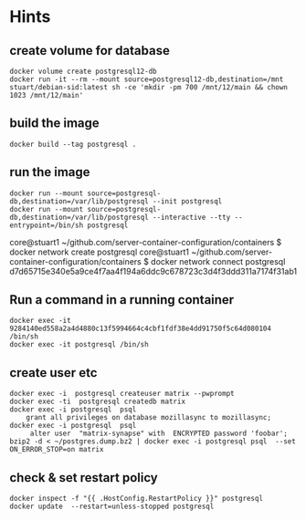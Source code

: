 # Hints
## create volume for database
	docker volume create postgresql12-db
	docker run -it --rm --mount source=postgresql12-db,destination=/mnt stuart/debian-sid:latest sh -ce 'mkdir -pm 700 /mnt/12/main && chown 1023 /mnt/12/main'
## build the image
	docker build --tag postgresql .
## run the image
	docker run --mount source=postgresql-db,destination=/var/lib/postgresql --init postgresql
	docker run --mount source=postgresql-db,destination=/var/lib/postgresql --interactive --tty --entrypoint=/bin/sh postgresql
core@stuart1 ~/github.com/server-container-configuration/containers $ docker network create postgresql
core@stuart1 ~/github.com/server-container-configuration/containers $ docker network connect postgresql d7d65715e340e5a9ce4f7aa4f194a6ddc9c678723c3d4f3ddd311a7174f31ab1
## Run a command in a running container
	docker exec -it 9284140ed558a2a4d4880c13f5994664c4cbf1fdf38e4dd91750f5c64d080104 /bin/sh
	docker exec -it postgresql /bin/sh
## create user etc
	docker exec -i  postgresql createuser matrix --pwprompt
	docker exec -ti  postgresql createdb matrix
	docker exec -i postgresql  psql
		grant all privileges on database mozillasync to mozillasync;
	docker exec -i postgresql  psql
		 alter user  "matrix-synapse" with  ENCRYPTED password 'foobar';
	bzip2 -d < ~/postgres.dump.bz2 | docker exec -i postgresql psql  --set ON_ERROR_STOP=on matrix
## check & set restart policy
	docker inspect -f "{{ .HostConfig.RestartPolicy }}" postgresql
	docker update  --restart=unless-stopped postgresql
